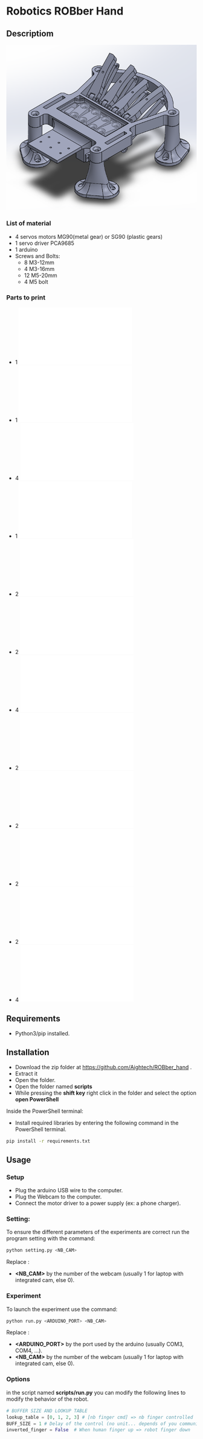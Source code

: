 # Robotics ROBber Hand

## Descriptiom
![CAD](/img/P1.PNG)

### List of material
- 4 servos motors MG90(metal gear) or SG90 (plastic gears)
- 1 servo driver PCA9685
- 1 arduino
- Screws and Bolts:
  - 8 M3-12mm
  - 4 M3-16mm
  - 12 M5-20mm
  - 4 M5 bolt

### Parts to print
- 1 ![frame](/models/frame.stl)
- 1 ![lid](/models/frame.stl)
- 4 ![foot](/models/frame.stl)
- 1 ![arduinoUNO and PCA holder](/models/arduinoUNO_PCA_holder.stl)
- 2 ![p1_short](/models/p1_short.stl)
- 2 ![p1_long](/models/p1_long.stl)
- 4 ![p2](/models/p2.stl)
- 2 ![p3_short](/models/p3_short.stl)
- 2 ![p3_long](/models/p3_long.stl)
- 2 ![p4_short](/models/p4_short.stl)
- 2 ![p4_long](/models/p4_long.stl)
- 4 ![bolt](/models/bolt.stl)

## Requirements
- Python3/pip installed.

## Installation

- Download the zip folder at https://github.com/Aightech/ROBber_hand .
- Extract it
- Open the folder.
- Open the folder named **scripts**
- While pressing the **shift key** right click in the folder and select the option **open PowerShell**

Inside the PowerShell terminal:
- Install required libraries by entering the following command in the PowerShell terminal.
```bash 
pip install -r requirements.txt
```
## Usage

### Setup
- Plug the arduino USB wire to the computer.
- Plug the Webcam to the computer.
- Connect the motor driver to a power supply (ex: a phone charger).

### Setting:
To ensure the different parameters of the experiments are correct run the program setting with the command:
```bash 
python setting.py <NB_CAM> 
```
Replace :
- **<NB_CAM>** by the number of the webcam (usually 1 for laptop with integrated cam, else 0).

### Experiment
To launch the experiment use the command:
```bash 
python run.py <ARDUINO_PORT> <NB_CAM>
```
Replace :
- **<ARDUINO_PORT>** by the port used by the arduino (usually COM3, COM4, ...).
- **<NB_CAM>** by the number of the webcam (usually 1 for laptop with integrated cam, else 0).

### Options

in the script named **scripts/run.py** you can modify the following lines to modify the behavior of the robot.
```python
# BUFFER SIZE AND LOOKUP TABLE
lookup_table = [0, 1, 2, 3] # [nb finger cmd] => nb finger controlled
BUFF_SIZE = 1 # Delay of the control (no unit... depends of you communication speed)
inverted_finger = False  # When human finger up => robot finger down 
```
